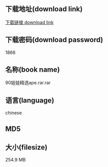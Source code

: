 ## 下载地址(download link)
[下载链接 download link](https://voluble-croquembouche-d321dc.netlify.app/?s=90%E5%A8%83%E5%A8%83%E7%B2%BE%E9%80%89ape.rar)

## 下载密码(download password)
1866

## 名称(book name)
90娃娃精选ape.rar.rar

## 语言(language)
chinese

## MD5


## 大小(filesize)
254.9 MB

